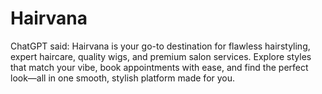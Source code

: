 # Hairvana
ChatGPT said: Hairvana is your go-to destination for flawless hairstyling, expert haircare, quality wigs, and premium salon services. Explore styles that match your vibe, book appointments with ease, and find the perfect look—all in one smooth, stylish platform made for you.

